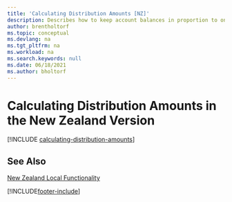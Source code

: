 ```yaml
---
title: 'Calculating Distribution Amounts [NZ]'
description: Describes how to keep account balances in proportion to one another by reallocating the amount in one general ledger account to another.
author: brentholtorf
ms.topic: conceptual
ms.devlang: na
ms.tgt_pltfrm: na
ms.workload: na
ms.search.keywords: null
ms.date: 06/18/2021
ms.author: bholtorf
---
```

# <a name="calculating-distribution-amounts-in-the-new-zealand-version"></a><a name="calculating-distribution-amounts-in-the-new-zealand-version"></a><a name="calculating-distribution-amounts-in-the-new-zealand-version"></a>Calculating Distribution Amounts in the New Zealand Version

[!INCLUDE [calculating-distribution-amounts](../includes/AUNZ/calculating-distribution-amounts.md)]

## <a name="see-also"></a><a name="see-also"></a><a name="see-also"></a>See Also

[New Zealand Local Functionality](new-zealand-local-functionality.md)  


[!INCLUDE[footer-include](../../includes/footer-banner.md)]
